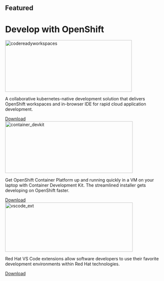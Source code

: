 ## Featured
<div class="assembly assembly-type-featured_products component rhd-c-card-grid pf-c-content featured" style="background-image: url();">
  <div class="pf-l-grid pf-m-gutter">
    <div class="pf-l-grid__item">
      <h1 class="featured_products__title pf-c-title">Develop with OpenShift</h1>
    </div>
  </div>
  <div class="featured_products__cards pf-l-flex rhd-c-card-grid__wrapper">
    <div class="pf-c-card rhd-c-card">
      <img src="https://developers.redhat.com/sites/default/files/styles/large/public/product/logo/2019-05/CodeReadyWorkspaces_2.png?itok=UPcTxftX" width="411" height="168" alt="codereadyworkspaces" typeof="foaf:Image" class="image-style-large">
      <div class="rhd-c-card-content">
        <p class="rhd-c-card__body ">A collaborative kubernetes-native development solution that delivers OpenShift workspaces and in-browser IDE for rapid cloud application development.</p>
        <div class="rhd-c-card__footer">
          <a href="/products/codeready-workspaces/download/" class="rhd-m-link">Download <i class="fas fa-arrow-right"></i></a>
        </div>
      </div>
    </div>
    <div class="pf-c-card rhd-c-card">
      <img src="https://developers.redhat.com/sites/default/files/styles/large/public/product/logo/2019-05/ContainerDevelopmentKit_1.png?itok=I0Nq2QE7" width="414" height="168" alt="container_devkit" typeof="foaf:Image" class="image-style-large">
      <div class="rhd-c-card-content">
        <p class="rhd-c-card__body ">Get OpenShift Container Platform up and running quickly in a VM on your laptop with Container Development Kit. The streamlined installer gets developing on OpenShift faster.</p>
        <div class="rhd-c-card__footer">
          <a href="/products/cdk/download/" class="rhd-m-link">
            Download <i class="fas fa-arrow-right"></i>
          </a>
        </div>
      </div>
    </div>
    <div class="pf-c-card rhd-c-card">
      <img src="https://developers.redhat.com/sites/default/files/styles/large/public/product/logo/2019-05/VSCode_Extensions_1.png?itok=L5O05AAj" width="414" height="160" alt="vscode_ext" typeof="foaf:Image" class="image-style-large">
      <div class="rhd-c-card-content">
        <p class="rhd-c-card__body ">Red Hat VS Code extensions allow software developers to use their favorite development environments within Red Hat technologies.</p>
        <div class="rhd-c-card__footer">
          <a href="/products/vscode_extensions/download/" class="rhd-m-link">
            Download <i class="fas fa-arrow-right"></i>
          </a>
        </div>
      </div>
    </div>
  </div>
</div>
